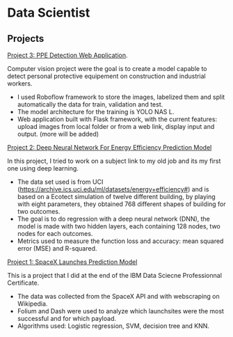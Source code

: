 # Data Scientist

## Projects
[Project 3: PPE Detection Web Application](https://github.com/EdAkh/PPE-Detection).

Computer vision project were the goal is to create a model capable to detect personal protective equipement on construction and industrial workers.
* I used Roboflow framework to store the images, labelized them and split automatically the data for train, validation and test.
* The model architecture for the training is YOLO NAS L.
* Web application built with Flask framework, with the current features: upload images from local folder or from a web link, display input and output. (more will be added)
   

[Project 2: Deep Neural Network For Energy Efficiency Prediction Model](https://github.com/EdAkh/DNN_Energy_Efficiency_Model)

In this project, I tried to work on a subject link to my old job and its my first one using deep learning.
* The data set used is from UCI (https://archive.ics.uci.edu/ml/datasets/energy+efficiency#) and is based on a Ecotect simulation of twelve different building, by playing with eight parameters, they obtained 768 different shapes of building for two outcomes.
* The goal is to do regression with a deep neural network (DNN), the model is made with two hidden layers, each containing 128 nodes, two nodes for each outcomes.
* Metrics used to measure the function loss and accuracy: mean squared error (MSE) and R-squared.


[Project 1: SpaceX Launches Prediction Model](https://github.com/EdAkh/Applied-Data-Science-Capstone)

This is a project that I did at the end of the IBM Data Sciecne Professionnal Certificate.
* The data was collected from the SpaceX API and with webscraping on Wikipedia.
* Folium and Dash were used to analyze which launchsites were the most successful and for which payload.
* Algorithms used: Logistic regression, SVM, decision tree and KNN.
